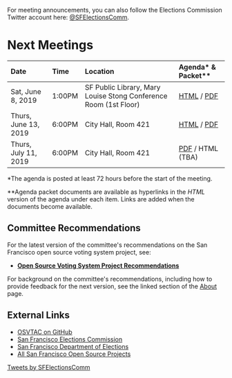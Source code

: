 For meeting announcements, you can also follow the Elections Commission
Twitter account here: [@SFElectionsComm](https://twitter.com/SFElectionsComm).


# Next Meetings

| Date                      | Time   | Location            | Agenda* & Packet** |
|:--------------------------|:-------|:--------------------|:-------------------|
| Sat, June 8, 2019         | 1:00PM | SF Public Library, Mary Louise Stong Conference Room (1st Floor) | [HTML][next-agenda-html] / [PDF][next-agenda-pdf] |
| Thurs, June 13, 2019      | 6:00PM | City Hall, Room 421 | [HTML][next-agenda-html] / [PDF][next-agenda-pdf] |
| Thurs, July 11, 2019      | 6:00PM | City Hall, Room 421 | [PDF][next-agenda-pdf-2] / HTML (TBA) |

[next-agenda-html]: meetings/2019/2019-06-13/agenda
[next-agenda-pdf]: files/meetings/2019/2019-06-13/2019_06_13_OSVTAC_Agenda.pdf
[next-agenda-pdf-2]: files/meetings/2019/2019-07-11/2019_07_11_OSVTAC_Agenda.pdf

\*The agenda is posted at least 72 hours before the start of the meeting.

\*\*Agenda packet documents are available as hyperlinks in the _HTML_ version of
the agenda under each item. Links are added when the documents become
available.


## Committee Recommendations

For the latest version of the committee's recommendations on the San Francisco
open source voting system project, see:

* [**Open Source Voting System Project Recommendations**][osvtac-recommendations]

For background on the committee's recommendations, including how to provide
feedback for the next version, see the linked section of the
[About](about#project-recommendations) page.


[osvtac-recommendations]: recommendations/index


## External Links

- [OSVTAC on GitHub](https://github.com/OSVTAC)
- [San Francisco Elections Commission](https://sfgov.org/electionscommission)
- [San Francisco Department of Elections](https://www.sfelections.org)
- [All San Francisco Open Source Projects](http://open.innovatesf.com)

<a class="twitter-timeline" data-width="360" data-height="600" data-theme="light" href="https://twitter.com/SFElectionsComm">
Tweets by SFElectionsComm</a>
<script async src="//platform.twitter.com/widgets.js" charset="utf-8">
</script>
